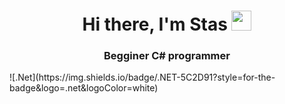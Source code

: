 <h1 align="center">Hi there, I'm Stas 
  <img src="https://github.com/blackcater/blackcater/raw/main/images/Hi.gif" height="32"/></h1>
<h3 align="center">Begginer C# programmer</h3>
![.Net](https://img.shields.io/badge/.NET-5C2D91?style=for-the-badge&logo=.net&logoColor=white)
